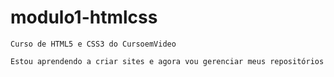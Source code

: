 # modulo1-htmlcss
 
    Curso de HTML5 e CSS3 do CursoemVideo

    Estou aprendendo a criar sites e agora vou gerenciar meus repositórios
